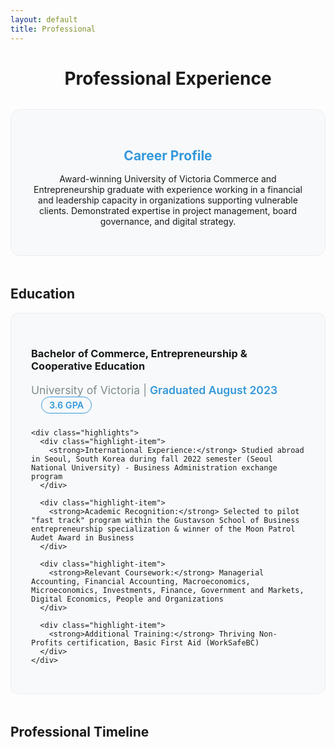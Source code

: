 ```yaml
---
layout: default
title: Professional
---
```


<div class="professional-header">
  <h1>Professional Experience</h1>
  <div class="career-profile">
    <h2>Career Profile</h2>
    <p>Award-winning University of Victoria Commerce and Entrepreneurship graduate with experience working in a financial and leadership capacity in organizations supporting vulnerable clients. Demonstrated expertise in project management, board governance, and digital strategy.</p>
  </div>
</div>

## Education

<div class="education-section">
  <div class="degree-info">
    <h3>Bachelor of Commerce, Entrepreneurship & Cooperative Education</h3>
    <p class="institution">University of Victoria | <span class="date">Graduated August 2023</span> <span class="gpa-highlight">3.6 GPA</span></p>
    
    <div class="highlights">
      <div class="highlight-item">
        <strong>International Experience:</strong> Studied abroad in Seoul, South Korea during fall 2022 semester (Seoul National University) - Business Administration exchange program
      </div>
      
      <div class="highlight-item">
        <strong>Academic Recognition:</strong> Selected to pilot "fast track" program within the Gustavson School of Business entrepreneurship specialization & winner of the Moon Patrol Audet Award in Business
      </div>
      
      <div class="highlight-item">
        <strong>Relevant Coursework:</strong> Managerial Accounting, Financial Accounting, Macroeconomics, Microeconomics, Investments, Finance, Government and Markets, Digital Economics, People and Organizations
      </div>

      <div class="highlight-item">
        <strong>Additional Training:</strong> Thriving Non-Profits certification, Basic First Aid (WorkSafeBC)
      </div>
    </div>
  </div>
</div>

## Professional Timeline

<!-- Desktop Timeline (Horizontal) -->
<div class="timeline-desktop">
  <div class="timeline-scroll-container">
    <div class="timeline-horizontal">
      <div class="timeline-line"></div>
      
      <div class="timeline-item-horizontal">
        <div class="timeline-marker">
          <div class="company-icon-placeholder">
            <!-- Icon for Public Guardian and Trustee -->
            <span class="icon-text">PGT</span>
          </div>
        </div>
        <div class="timeline-card">
          <div class="timeline-date">Jan 2025 - Present</div>
          <h3>Quality Assurance Specialist <span class="remote-tag">Remote</span><span class="temp-tag">Temporary</span></h3>
          <p class="company">Public Guardian and Trustee of British Columbia | Child and Youth Services</p>
          <ul>
            <li>Reviewing reports of trauma to identify opportunities for victim services or legal intervention</li>
            <li>Using Microsoft Excel to generate KPI reports and identify gaps in service</li>
            <li>Collaborating with fiduciaries to ensure quality of service for clients under the age of 19</li>
          </ul>
        </div>
      </div>

      <div class="timeline-item-horizontal">
        <div class="timeline-marker">
          <div class="company-icon-placeholder">
            <span class="icon-text">PGT</span>
          </div>
        </div>
        <div class="timeline-card">
          <div class="timeline-date">Apr 2024 - Jan 2025</div>
          <h3>Administrative Assistant <span class="hybrid-tag">Hybrid</span></h3>
          <p class="company">Public Guardian and Trustee of British Columbia | Services to Adults</p>
          <ul>
            <li>Multi-tasked in a fast-paced environment to receive clients and visitors and deliver information about the Public Guardian and Trustee</li>
            <li>Worked with Assessment and Investigative services to contact case participants</li>
            <li>Received and categorized mail and office correspondence</li>
            <li>Collaborated with Case Managers to perform ad hoc administrative duties</li>
          </ul>
        </div>
      </div>

      <div class="timeline-item-horizontal">
        <div class="timeline-marker">
          <div class="company-icon-placeholder">
            <span class="icon-text">UV</span>
          </div>
        </div>
        <div class="timeline-card">
          <div class="timeline-date">Jun 2023 - Mar 2024</div>
          <h3>Business Co-op and Career Social Media Coordinator <span class="part-time-tag">Part-Time</span></h3>
          <p class="company">University of Victoria</p>
          <ul>
            <li><strong>Key Achievement:</strong> Increased followers by 86%, engagement by 186%</li>
          </ul>
        </div>
      </div>

      <div class="timeline-item-horizontal">
        <div class="timeline-marker">
          <div class="company-icon-placeholder">
            <span class="icon-text">UV</span>
          </div>
        </div>
        <div class="timeline-card">
          <div class="timeline-date">Feb 2023 - Apr 2023</div>
          <h3>Business Co-op and Career Social Media and Events Co-op Student <span class="coop-tag">Co-op</span></h3>
          <p class="company">University of Victoria</p>
          <ul>
            <li>Designed a comprehensive content strategy for the UVic Business Co-op and Career LinkedIn page that resulted in an 86% increase in followership and 186% increase in engagement over the previous term</li>
            <li>Planned and emceed the 2023 "Next Stop Co-op" event, which was attended by over thirty Bachelor of Commerce students</li>
          </ul>
        </div>
      </div>

      <div class="timeline-item-horizontal">
        <div class="timeline-marker">
          <div class="company-icon-placeholder">
            <span class="icon-text">VB</span>
          </div>
        </div>
        <div class="timeline-card">
          <div class="timeline-date">Feb 2023 - Apr 2023</div>
          <h3>Board Governance Coordinator <span class="remote-tag">Remote</span></h3>
          <p class="company">Victoria Brain Injury Society</p>
          <ul>
            <li>Wrote and designed a detailed strategic plan and tactical plan, which will guide the governance of the organization for the next four years</li>
            <li>Worked closely with the Executive Director and Board President to write and update job and committee descriptions for the board</li>
            <li>Designed and implemented a new information management system through SharePoint</li>
          </ul>
        </div>
      </div>

      <div class="timeline-item-horizontal">
        <div class="timeline-marker">
          <div class="company-icon-placeholder">
            <span class="icon-text">CH</span>
          </div>
        </div>
        <div class="timeline-card">
          <div class="timeline-date">Nov 2020 - Feb 2022</div>
          <h3>Photographer & Videographer <span class="event-based-tag">Event-Based</span></h3>
          <p class="company">Carr House</p>
          <ul>
            <li>Official photographer for Carr House's first annual pet parade featuring special guest <strong>The Honourable Janet Austin, Lieutenant Governor of British Columbia</strong></li>
            <li>Edited short film for Victoria's Poet Laureate, John Barton, on behalf of the City of Victoria and Carr House</li>
            <li>Video published on City of Victoria website</li>
          </ul>
        </div>
      </div>

      <div class="timeline-item-horizontal">
        <div class="timeline-marker">
          <div class="company-icon-placeholder">
            <span class="icon-text">UC</span>
          </div>
        </div>
        <div class="timeline-card">
          <div class="timeline-date">Jun 2021 - Jun 2022</div>
          <h3>Consulting Director</h3>
          <p class="company">UVIC Consulting Group</p>
          <ul>
            <li>Project managed three paid consultation projects for local businesses</li>
            <li>Mentored student consultants to build skills and ensure timely project completion</li>
            <li><strong>Deliverables:</strong> Market research and analysis, ads, branding, strategy and partnership packages</li>
          </ul>
        </div>
      </div>

      <div class="timeline-item-horizontal">
        <div class="timeline-marker">
          <div class="company-icon-placeholder">
            <span class="icon-text">VB</span>
          </div>
        </div>
        <div class="timeline-card">
          <div class="timeline-date">May 2021 - Oct 2021</div>
          <h3>Special Projects Coordinator <span class="coop-tag">Co-op</span></h3>
          <p class="company">Victoria Brain Injury Society</p>
          <div class="achievement-highlight major">
            <strong>Major Achievement:</strong> Managed the first annual Toss the Boss event, raising $87,000 for brain injury survivors through P2P fundraising with over 250 attendees from 29 participating companies and 9 sponsors
          </div>
          <ul>
            <li>Responsible for budgeting, frequent status reports, equipment procurement, sponsorship solicitation, committee management, contracts, branding, customer support, volunteer coordination, content creation, and marketing</li>
          </ul>
        </div>
      </div>

      <div class="timeline-item-horizontal">
        <div class="timeline-marker">
          <div class="company-icon-placeholder">
            <span class="icon-text">CH</span>
          </div>
        </div>
        <div class="timeline-card">
          <div class="timeline-date">Apr 2020 - Feb 2021</div>
          <h3>Assistant Site Manager</h3>
          <p class="company">Carr House</p>
          <ul>
            <li>Provided full-time interpretation of the historic site, leading guests on private tours and introducing them to the life and work of Emily Carr, the significance of the house, and the indigenous context</li>
            <li>Assessed, documented, and packed object collections</li>
            <li>Re-established online presence and marketing strategy, including website, social media, and local search services</li>
            <li>Designed and built online shop and booking system and redesigned physical gift shop including installing a new POS system</li>
            <li>Conducted regular security and facility checks</li>
          </ul>
        </div>
      </div>

      <!-- Early Experience Toggle -->
      <div class="timeline-item-horizontal early-experience-toggle">
        <div class="timeline-marker">
          <div class="company-icon-placeholder show-more-icon">
            <span class="icon-text">...</span>
          </div>
        </div>
        <div class="timeline-card">
          <button class="show-early-btn" onclick="toggleEarlyExperience()">
            <span class="show-text">Show Earlier Experience</span>
            <span class="arrow">→</span>
          </button>
        </div>
      </div>

      <!-- Early Experience Items (Hidden by default) -->
      <div class="early-experience-items">
        <div class="timeline-item-horizontal early-item">
          <div class="timeline-marker">
            <div class="company-icon-placeholder">
              <span class="icon-text">MG</span>
            </div>
          </div>
          <div class="timeline-card">
            <div class="timeline-date">Mar 2020 - May 2020</div>
            <h3>Construction Worker</h3>
            <p class="company">Marc Gauthier Homes</p>
            <ul>
              <li>Supported experienced workers in construction and repair work through reliable completion of labour intensive and time consuming tasks</li>
            </ul>
          </div>
        </div>

        <div class="timeline-item-horizontal early-item">
          <div class="timeline-marker">
            <div class="company-icon-placeholder">
              <span class="icon-text">TF</span>
            </div>
          </div>
          <div class="timeline-card">
            <div class="timeline-date">Nov 2016 - Sep 2019</div>
            <h3>Grocery Stock Clerk</h3>
            <p class="company">Thrifty Foods</p>
            <ul>
              <li>Stocked inventory and provided friendly customer service in a fast-paced environment</li>
            </ul>
          </div>
        </div>

        <div class="timeline-item-horizontal early-item">
          <div class="timeline-marker">
            <div class="company-icon-placeholder">
              <span class="icon-text">BP</span>
            </div>
          </div>
          <div class="timeline-card">
            <div class="timeline-date">Aug 2013 - Sep 2016</div>
            <h3>Newspaper Carrier</h3>
            <p class="company">Black Press Media</p>
            <ul>
              <li>Delivered newspapers twice weekly for two routes</li>
            </ul>
          </div>
        </div>
      </div>
    </div>
  </div>
  <div class="scroll-indicator">
    <span>← Scroll to explore timeline →</span>
  </div>
</div>

<!-- Mobile Timeline (Vertical) -->
<div class="timeline-mobile">
  <div class="timeline">
    <div class="timeline-item">
      <div class="timeline-date">Jan 2025 - Present</div>
      <div class="timeline-content">
        <h3>Quality Assurance Specialist <span class="remote-tag">Remote</span><span class="temp-tag">Temporary Assignment</span></h3>
        <p class="company">Public Guardian and Trustee of British Columbia | Child and Youth Services</p>
        <ul>
          <li>Reviewing reports of trauma to identify opportunities for victim services or legal intervention</li>
          <li>Using Microsoft Excel to generate KPI reports and identify gaps in service</li>
          <li>Collaborating with fiduciaries to ensure quality of service for clients under the age of 19</li>
        </ul>
      </div>
    </div>

    <div class="timeline-item">
      <div class="timeline-date">Apr 2024 - Jan 2025</div>
      <div class="timeline-content">
        <h3>Administrative Assistant <span class="hybrid-tag">Hybrid</span></h3>
        <p class="company">Public Guardian and Trustee of British Columbia | Services to Adults</p>
        <ul>
          <li>Multi-tasked in a fast-paced environment to receive clients and visitors and deliver information about the Public Guardian and Trustee</li>
          <li>Worked with Assessment and Investigative services to contact case participants</li>
          <li>Received and categorized mail and office correspondence</li>
          <li>Collaborated with Case Managers to perform ad hoc administrative duties</li>
        </ul>
      </div>
    </div>

    <!-- Dropdown Section for Earlier Experience -->
    <div class="experience-dropdown">
      <button class="dropdown-toggle" onclick="toggleMobileEarlyExperience()">
        <span class="dropdown-text">Show All Experience</span>
        <span class="dropdown-arrow">▼</span>
      </button>
      
      <div class="dropdown-content" id="mobileEarlyExperience">
        <!-- Add remaining timeline items here -->
        <!-- Truncated for brevity - include all remaining timeline items -->
      </div>
    </div>
  </div>
</div>

## Leadership & Volunteer Experience

<div class="volunteer-section">
  
  <div class="volunteer-item highlight-volunteer">
    <div class="volunteer-header">
      <h3>Senator (Elected Commerce Student Representative)</h3>
      <span class="volunteer-date">Jul 2022 - Jul 2023</span>
    </div>
    <p class="organization">University of Victoria</p>
    <p>Commerce student representative in the UVic Senate. Serving on UVic Senate Committee on Appeals.</p>
  </div>

  <div class="volunteer-item highlight-volunteer">
    <div class="volunteer-header">
      <h3>Vice President of the Board</h3>
      <span class="volunteer-date">Nov 2020 - Nov 2023</span>
    </div>
    <p class="organization">James Bay Community Centre</p>
    <ul>
      <li>Worked with board and community stakeholders to directly supervise executive director, oversee major projects and changes, make decisions on human resources, finances, programs, and strategic planning in general, committee and executive meetings</li>
      <li>Filled in for the board president when necessary</li>
      <li>Participated in the creation of a four-year strategic plan</li>
      <li>Member on the committee for wage grid adjustment</li>
    </ul>
  </div>

</div>

## Accomplishments & Recognition

<div class="accomplishments-grid-improved">
  <div class="accomplishment-category">
    <h3>Academic & Professional Honors</h3>
    <div class="accomplishment-item">
      <div class="accomplishment-title">Moon Patrol Audet Award in Business</div>
      <div class="accomplishment-org">Moon Patrol VR</div>
      <div class="accomplishment-date">September 2023</div>
    </div>
    <div class="accomplishment-item">
      <div class="accomplishment-title">2nd Place - Saber Blitz 2021 UVic Pre-Core Case Competition</div>
      <div class="accomplishment-org">Saber Blitz + UVic CSS</div>
      <div class="accomplishment-date">February 2021</div>
    </div>
    <div class="accomplishment-item">
      <div class="accomplishment-title">Entrance Scholarship</div>
      <div class="accomplishment-org">University of Victoria</div>
      <div class="accomplishment-date">September 2019</div>
    </div>
  </div>

  <div class="accomplishment-category">
    <h3>Test Scores & Certifications</h3>
    <div class="lsat-highlight">
      <div class="lsat-score">LSAT: 165</div>
      <div class="lsat-percentile">88th Percentile | April 2025</div>
    </div>
    <div class="accomplishment-item">
      <div class="accomplishment-title">Basic First Aid Certification</div>
      <div class="accomplishment-org">WorkSafeBC</div>
    </div>
    <div class="accomplishment-item">
      <div class="accomplishment-title">Driver's License</div>
      <div class="accomplishment-org">ICBC (Insurance Corporation of British Columbia)</div>
    </div>
  </div>

  <div class="accomplishment-category languages-category">
    <h3>Languages & Skills</h3>
    <div class="language-grid">
      <div class="language-item">
        <div class="language-name">English</div>
        <div class="language-level native">Native</div>
      </div>
      <div class="language-item">
        <div class="language-name">French</div>
        <div class="language-level conversational">Conversational</div>
      </div>
      <div class="language-item">
        <div class="language-name">Spanish</div>
        <div class="language-level basic">Basic</div>
      </div>
    </div>
    <div class="additional-skills">
      <div class="skill-tag">Microsoft Office Suite</div>
      <div class="skill-tag">SharePoint</div>
      <div class="skill-tag">Project Management</div>
      <div class="skill-tag">Digital Marketing</div>
    </div>
  </div>
</div>

## Core Competencies

<div class="skills-grid">
  <div class="skill-category">
    <h3>Government & Public Service</h3>
    <ul>
      <li>Quality assurance in government settings</li>
      <li>Stakeholder engagement</li>
      <li>Compliance and regulatory knowledge</li>
      <li>Vulnerable population services</li>
    </ul>
  </div>

  <div class="skill-category">
    <h3>Project Management</h3>
    <ul>
      <li>Change management processes</li>
      <li>Event planning and execution</li>
      <li>Budget and financial management</li>
      <li>Cross-functional team leadership</li>
    </ul>
  </div>

  <div class="skill-category">
    <h3>Business & Strategy</h3>
    <ul>
      <li>Strategic planning and implementation</li>
      <li>Board governance and development</li>
      <li>Digital marketing and content strategy</li>
      <li>Entrepreneurship and innovation</li>
      <li>Consulting and new business development</li>
    </ul>
  </div>

  <div class="skill-category">
    <h3>Leadership & Communication</h3>
    <ul>
      <li>Team supervision and mentoring</li>
      <li>Stakeholder relationship management</li>
      <li>Public speaking and interpretation</li>
      <li>Community engagement</li>
      <li>Photography and videography</li>
    </ul>
  </div>
</div>

---

<div class="contact-cta">
  <h2>Let's Connect</h2>
  <p>Interested in discussing professional opportunities or law school collaboration?</p>
  <div class="cta-buttons">
    <a href="/contact" class="btn btn-primary">Get In Touch</a>
  </div>
</div>

<script>
function toggleEarlyExperience() {
  const earlyItems = document.querySelector('.early-experience-items');
  const button = document.querySelector('.show-early-btn');
  const text = button.querySelector('.show-text');
  const arrow = button.querySelector('.arrow');
  
  if (earlyItems.style.display === 'none' || earlyItems.style.display === '') {
    earlyItems.style.display = 'flex';
    text.textContent = 'Hide Earlier Experience';
    arrow.textContent = '←';
    button.classList.add('active');
  } else {
    earlyItems.style.display = 'none';
    text.textContent = 'Show Earlier Experience';
    arrow.textContent = '→';
    button.classList.remove('active');
  }
}

function toggleMobileEarlyExperience() {
  const content = document.getElementById('mobileEarlyExperience');
  const button = document.querySelector('.dropdown-toggle');
  const text = button.querySelector('.dropdown-text');
  const arrow = button.querySelector('.dropdown-arrow');
  
  if (content.style.display === 'none' || content.style.display === '') {
    content.style.display = 'block';
    text.textContent = 'Hide Earlier Experience';
    arrow.textContent = '▲';
    button.classList.add('active');
  } else {
    content.style.display = 'none';
    text.textContent = 'Show All Experience';
    arrow.textContent = '▼';
    button.classList.remove('active');
  }
}

// Initialize
document.addEventListener('DOMContentLoaded', function() {
  const earlyItems = document.querySelector('.early-experience-items');
  const mobileEarly = document.getElementById('mobileEarlyExperience');
  
  if (earlyItems) earlyItems.style.display = 'none';
  if (mobileEarly) mobileEarly.style.display = 'none';
});
</script>

<style>
:root {
  --accent: #3498db;
  --accent-hover: #2980b9;
  --bg-primary: #ffffff;
  --bg-secondary: #f8f9fa;
  --text-primary: #2c3e50;
  --text-secondary: #7f8c8d;
  --border: #e9ecef;
  --shadow-hover: rgba(52, 152, 219, 0.15);
}

.professional-header {
  text-align: center;
  margin-bottom: 3rem;
}

.career-profile {
  background: var(--bg-secondary);
  border-radius: 1rem;
  padding: 2rem;
  margin-top: 2rem;
  border: 1px solid var(--border);
  transition: transform 0.3s ease, box-shadow 0.3s ease;
}

.career-profile:hover {
  transform: translateY(-2px);
  box-shadow: 0 8px 25px var(--shadow-hover);
}

.career-profile h2 {
  color: var(--accent);
  margin-bottom: 1rem;
}

.education-section {
  margin-bottom: 3rem;
}

.degree-info {
  background: var(--bg-secondary);
  border-radius: 0.75rem;
  padding: 2rem;
  border: 1px solid var(--border);
  transition: transform 0.2s ease, box-shadow 0.2s ease;
}

.degree-info:hover {
  transform: translateY(-2px);
  box-shadow: 0 8px 25px var(--shadow-hover);
}

.institution {
  color: var(--text-secondary);
  font-size: 1.1rem;
  margin-bottom: 1.5rem;
}

.date {
  font-weight: 600;
  color: var(--accent);
}

.gpa-highlight {
  display: inline-block;
  background: var(--bg-secondary);
  color: var(--accent);
  padding: 0.25rem 0.75rem;
  border-radius: 1rem;
  font-size: 0.9rem;
  font-weight: 600;
  margin-left: 1rem;
  border: 1px solid var(--accent);
}

.highlights {
  display: grid;
  gap: 1rem;
}

.highlight-item {
  padding: 1rem;
  background: var(--bg-primary);
  border-radius: 0.5rem;
  border: 1px solid var(--border);
  transition: all 0.3s ease;
}

.highlight-item:hover {
  transform: translateY(-1px);
  box-shadow: 0 4px 12px var(--shadow-hover);
}

/* Desktop Timeline Styles */
.timeline-desktop {
  display: none;
  margin: 2rem 0;
}

@media (min-width: 1024px) {
  .timeline-desktop {
    display: block;
  }
  
  .timeline-mobile {
    display: none;
  }
}

.timeline-scroll-container {
  position: relative;
  padding: 2rem 0;
  overflow-x: auto;
  overflow-y: visible;
  margin-bottom: 1rem;
  scroll-behavior: smooth;
}

.timeline-scroll-container::-webkit-scrollbar {
  height: 8px;
}

.timeline-scroll-container::-webkit-scrollbar-track {
  background: var(--bg-secondary);
  border-radius: 4px;
}

.timeline-scroll-container::-webkit-scrollbar-thumb {
  background: var(--accent);
  border-radius: 4px;
}

.timeline-scroll-container::-webkit-scrollbar-thumb:hover {
  background: var(--accent-hover);
}

.timeline-horizontal {
  display: flex;
  position: relative;
  min-width: max-content;
  padding: 2rem 0;
  gap: 2rem;
  align-items: flex-start;
}

.timeline-line {
  position: absolute;
  top: 3.5rem;
  left: 0;
  right: 0;
  height: 2px;
  background: linear-gradient(90deg, var(--accent), var(--accent) 50%, transparent 50%);
  background-size: 20px 2px;
  z-index: 1;
}

.timeline-item-horizontal {
  position: relative;
  min-width: 350px;
  max-width: 350px;
  z-index: 2;
}

.timeline-marker {
  position: relative;
  display: flex;
  justify-content: center;
  margin-bottom: 1rem;
}

.company-icon-placeholder {
  width: 60px;
  height: 60px;
  border-radius: 50%;
  background: var(--bg-secondary);
  border: 3px solid var(--accent);
  display: flex;
  align-items: center;
  justify-content: center;
  color: var(--accent);
  font-weight: bold;
  font-size: 0.9rem;
  transition: all 0.3s ease;
  z-index: 3;
  position: relative;
}

.company-icon-placeholder:hover {
  transform: scale(1.1);
  box-shadow: 0 0 0 6px rgba(52, 152, 219, 0.15);
}

.show-more-icon {
  background: var(--accent);
  color: white;
  cursor: pointer;
}

.timeline-card {
  background: var(--bg-secondary);
  border-radius: 0.75rem;
  padding: 1.5rem;
  border: 1px solid var(--border);
  transition: all 0.3s ease;
  position: relative;
  overflow: hidden;
  height: auto;
  min-height: 200px;
}

.timeline-card:hover {
  transform: translateY(-4px);
  box-shadow: 0 8px 25px var(--shadow-hover);
}

.timeline-card::before {
  content: '';
  position: absolute;
  top: 0;
  left: -100%;
  width: 100%;
  height: 100%;
  background: linear-gradient(90deg, transparent, rgba(255,255,255,0.1), transparent);
  transition: left 0.6s ease;
}

.timeline-card:hover::before {
  left: 100%;
}

.timeline-date {
  font-weight: 600;
  color: var(--accent);
  font-size: 0.9rem;
  margin-bottom: 0.5rem;
}

.timeline-card h3 {
  margin-bottom: 0.5rem;
  color: var(--text-primary);
  font-size: 1rem;
  line-height: 1.3;
}

.company {
  color: var(--text-secondary);
  font-weight: 500;
  margin-bottom: 1rem;
  font-size: 0.9rem;
}

.timeline-card ul {
  font-size: 0.9rem;
  line-height: 1.4;
}

.timeline-card li {
  margin-bottom: 0.5rem;
}

.early-experience-items {
  display: none;
  gap: 2rem;
}

.early-experience-toggle .timeline-card {
  display: flex;
  align-items: center;
  justify-content: center;
  min-height: 120px;
  text-align: center;
}

.show-early-btn {
  background: transparent;
  border: 2px solid var(--accent);
  color: var(--accent);
  padding: 1rem 2rem;
  border-radius: 0.5rem;
  cursor: pointer;
  font-weight: 600;
  transition: all 0.3s ease;
  display: flex;
  align-items: center;
  gap: 0.5rem;
}

.show-early-btn:hover {
  background: var(--accent);
  color: white;
  transform: translateY(-2px);
}

.show-early-btn.active {
  background: var(--accent);
  color: white;
}

.scroll-indicator {
  text-align: center;
  color: var(--text-secondary);
  font-size: 0.9rem;
  margin-top: 1rem;
  opacity: 0.7;
}

/* Mobile Timeline (Keep original vertical layout) */
.timeline-mobile {
  display: block;
}

@media (min-width: 1024px) {
  .timeline-mobile {
    display: none;
  }
}

.timeline {
  position: relative;
  padding-left: 2rem;
  margin: 2rem 0;
}

.timeline::before {
  content: '';
  position: absolute;
  left: 0;
  top: 0;
  bottom: 0;
  width: 2px;
  background: var(--accent);
}

.timeline-item {
  position: relative;
  margin-bottom: 2rem;
  padding-left: 2rem;
}

.timeline-item::before {
  content: '';
  position: absolute;
  left: -0.5rem;
  top: 0.5rem;
  width: 1rem;
  height: 1rem;
  background: var(--accent);
  border-radius: 50%;
  border: 3px solid var(--bg-primary);
}

.timeline-content {
  background: var(--bg-secondary);
  border-radius: 0.75rem;
  padding: 1.5rem;
  border: 1px solid var(--border);
  transition: all 0.3s ease;
}

.timeline-content:hover {
  transform: translateY(-2px);
  box-shadow: 0 8px 25px var(--shadow-hover);
}

/* Tags */
.remote-tag, .hybrid-tag, .coop-tag, .temp-tag, .part-time-tag, .pilot-tag, .freelance-tag, .event-based-tag {
  font-size: 0.75rem;
  padding: 0.2rem 0.6rem;
  border-radius: 1rem;
  font-weight: 500;
  margin-left: 0.5rem;
  transition: transform 0.2s ease;
}

.remote-tag {
  background: #e1f5fe;
  color: #01579b;
}

.hybrid-tag {
  background: #f3e5f5;
  color: #4a148c;
}

.coop-tag {
  background: #e8f5e8;
  color: #1b5e20;
}

.temp-tag {
  background: #fff3e0;
  color: #e65100;
}

.part-time-tag {
  background: #f1f8e9;
  color: #33691e;
}

.event-based-tag {
  background: #f1f8e9;
  color: #558b2f;
}

.achievement-highlight {
  background: var(--bg-primary);
  color: var(--text-primary);
  padding: 1rem;
  border-radius: 0.5rem;
  margin-top: 1rem;
  font-weight: 500;
  border: 1px solid var(--accent);
}

/* Dropdown for mobile */
.experience-dropdown {
  margin: 2rem 0;
  padding-left: 2rem;
}

.dropdown-toggle {
  background: var(--bg-secondary);
  border: 2px solid var(--accent);
  color: var(--accent);
  padding: 1rem 2rem;
  border-radius: 0.75rem;
  cursor: pointer;
  font-weight: 600;
  font-size: 1rem;
  display: flex;
  align-items: center;
  justify-content: center;
  gap: 0.5rem;
  transition: all 0.3s ease;
  width: 100%;
  max-width: 300px;
  margin: 0 auto 2rem auto;
}

.dropdown-toggle:hover {
  background: var(--accent);
  color: white;
  transform: translateY(-2px);
  box-shadow: 0 4px 12px var(--shadow-hover);
}

.dropdown-content {
  display: none;
}

/* Volunteer Section */
.volunteer-section {
  margin: 2rem 0;
}

.volunteer-item {
  background: var(--bg-secondary);
  border-radius: 0.75rem;
  padding: 1.5rem;
  margin-bottom: 1.5rem;
  border: 1px solid var(--border);
  transition: all 0.3s ease;
}

.volunteer-item:hover {
  transform: translateY(-2px);
  box-shadow: 0 8px 25px var(--shadow-hover);
}

.volunteer-header {
  display: flex;
  justify-content: space-between;
  align-items: flex-start;
  margin-bottom: 0.5rem;
  flex-wrap: wrap;
  gap: 1rem;
}

.volunteer-date {
  color: var(--accent);
  font-weight: 600;
  font-size: 0.9rem;
}

.organization {
  color: var(--text-secondary);
  font-weight: 500;
  margin-bottom: 1rem;
}

.highlight-volunteer {
  border: 1px solid var(--accent);
}

/* Improved Accomplishments Grid */
.accomplishments-grid-improved {
  display: grid;
  grid-template-columns: 1fr 1fr 1fr;
  gap: 1.5rem;
  margin: 2rem 0;
}

.accomplishment-category {
  background: var(--bg-secondary);
  border-radius: 0.75rem;
  padding: 1.5rem;
  border: 1px solid var(--border);
  transition: all 0.3s ease;
  position: relative;
  overflow: hidden;
}

.accomplishment-category:hover {
  transform: translateY(-2px);
  box-shadow: 0 8px 25px var(--shadow-hover);
}

.accomplishment-category h3 {
  margin-bottom: 1rem;
  color: var(--text-primary);
  font-size: 1.1rem;
}

.accomplishment-item {
  padding: 1rem;
  background: var(--bg-primary);
  border-radius: 0.5rem;
  margin-bottom: 1rem;
  border: 1px solid var(--border);
  transition: all 0.3s ease;
}

.accomplishment-item:hover {
  transform: translateY(-1px);
  box-shadow: 0 4px 12px var(--shadow-hover);
}

.accomplishment-title {
  font-weight: 600;
  color: var(--text-primary);
  margin-bottom: 0.25rem;
}

.accomplishment-org {
  color: var(--text-secondary);
  font-size: 0.9rem;
  margin-bottom: 0.25rem;
}

.accomplishment-date {
  color: var(--accent);
  font-size: 0.85rem;
  font-weight: 500;
}

.lsat-highlight {
  background: var(--bg-primary);
  color: var(--text-primary);
  padding: 1.2rem;
  border-radius: 0.5rem;
  text-align: center;
  margin: 1rem 0;
  border: 1px solid var(--accent);
  transition: all 0.3s ease;
}

.lsat-highlight:hover {
  transform: translateY(-1px);
  box-shadow: 0 4px 12px var(--shadow-hover);
}

.lsat-score {
  font-size: 2rem;
  font-weight: bold;
  margin-bottom: 0.5rem;
  color: var(--accent);
}

.lsat-percentile {
  font-size: 0.9rem;
  color: var(--text-secondary);
}

/* Languages Category */
.languages-category {
  display: flex;
  flex-direction: column;
  height: 100%;
}

.language-grid {
  display: grid;
  gap: 0.75rem;
  margin-bottom: 1rem;
  flex-grow: 1;
}

.language-item {
  display: flex;
  justify-content: space-between;
  align-items: center;
  padding: 0.75rem;
  background: var(--bg-primary);
  border-radius: 0.5rem;
  border: 1px solid var(--border);
  transition: all 0.3s ease;
}

.language-item:hover {
  transform: translateY(-1px);
  box-shadow: 0 4px 12px var(--shadow-hover);
}

.language-name {
  font-weight: 600;
  color: var(--text-primary);
}

.language-level {
  font-size: 0.85rem;
  padding: 0.25rem 0.5rem;
  border-radius: 0.25rem;
  font-weight: 500;
}

.language-level.native {
  background: #e8f5e8;
  color: #1b5e20;
}

.language-level.conversational {
  background: #e3f2fd;
  color: #1565c0;
}

.language-level.basic {
  background: #fff3e0;
  color: #ef6c00;
}

.additional-skills {
  display: flex;
  flex-wrap: wrap;
  gap: 0.5rem;
  margin-top: auto;
}

.skill-tag {
  background: var(--accent);
  color: white;
  padding: 0.25rem 0.75rem;
  border-radius: 1rem;
  font-size: 0.8rem;
  font-weight: 500;
  transition: all 0.3s ease;
}

.skill-tag:hover {
  transform: translateY(-1px);
  box-shadow: 0 2px 8px var(--shadow-hover);
}

/* Skills Grid */
.skills-grid {
  display: grid;
  grid-template-columns: repeat(auto-fit, minmax(280px, 1fr));
  gap: 1.5rem;
  margin: 2rem 0;
}

.skill-category {
  background: var(--bg-secondary);
  border-radius: 0.75rem;
  padding: 1.5rem;
  border: 1px solid var(--border);
  transition: all 0.3s ease;
}

.skill-category:hover {
  transform: translateY(-2px);
  box-shadow: 0 8px 25px var(--shadow-hover);
}

.skill-category h3 {
  margin-bottom: 1rem;
  color: var(--text-primary);
}

.skill-category ul {
  list-style: none;
  padding: 0;
}

.skill-category li {
  padding: 0.5rem 0;
  border-bottom: 1px solid var(--border);
  transition: all 0.2s ease;
}

.skill-category li:hover {
  color: var(--accent);
  transform: translateX(4px);
}

.skill-category li:last-child {
  border-bottom: none;
}

/* Contact CTA */
.contact-cta {
  text-align: center;
  background: var(--bg-secondary);
  border-radius: 1rem;
  padding: 3rem 2rem;
  margin-top: 3rem;
  transition: all 0.3s ease;
}

.contact-cta:hover {
  transform: translateY(-2px);
  box-shadow: 0 8px 25px var(--shadow-hover);
}

.contact-cta h2 {
  color: var(--accent);
  margin-bottom: 1rem;
}

.cta-buttons {
  display: flex;
  gap: 1rem;
  justify-content: center;
  margin-top: 2rem;
  flex-wrap: wrap;
}

.btn {
  padding: 0.75rem 2rem;
  border-radius: 0.5rem;
  text-decoration: none;
  font-weight: 600;
  transition: all 0.2s ease;
  border: none;
  cursor: pointer;
  display: inline-block;
}

.btn-primary {
  background: var(--accent);
  color: white;
}

.btn-primary:hover {
  background: var(--accent-hover);
  color: white;
  transform: translateY(-2px);
}

/* Responsive Design */
@media (max-width: 1200px) {
  .accomplishments-grid-improved {
    grid-template-columns: 1fr 1fr;
  }
}

@media (max-width: 768px) {
  .timeline {
    padding-left: 1rem;
  }
  
  .timeline-item {
    padding-left: 1.5rem;
  }
  
  .experience-dropdown {
    padding-left: 1rem;
  }
  
  .volunteer-header {
    flex-direction: column;
    align-items: flex-start;
  }
  
  .accomplishments-grid-improved {
    grid-template-columns: 1fr;
  }
  
  .skills-grid {
    grid-template-columns: 1fr;
  }
  
  .cta-buttons {
    flex-direction: column;
    align-items: center;
  }
  
  .btn {
    width: 100%;
    max-width: 250px;
  }
  
  .additional-skills {
    justify-content: center;
  }
}

@media (max-width: 480px) {
  .timeline-item-horizontal {
    min-width: 280px;
    max-width: 280px;
  }
  
  .timeline-card {
    padding: 1rem;
    min-height: 180px;
  }
  
  .company-icon-placeholder {
    width: 50px;
    height: 50px;
    font-size: 0.8rem;
  }
}
</style>
